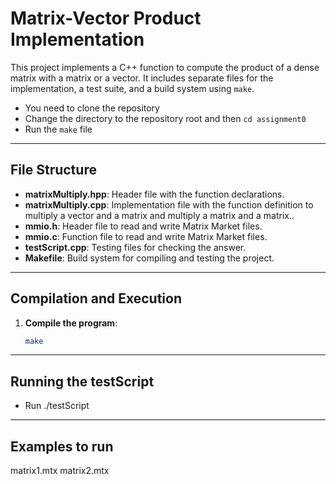 # Matrix-Vector Product Implementation

This project implements a C++ function to compute the product of a dense matrix with a matrix or a vector. It includes separate files for the implementation, a test suite, and a build system using `make`. 
- You need to clone the repository
- Change the directory to the repository root and then `cd assignment0`
- Run the `make` file

---

## File Structure

- **matrixMultiply.hpp**: Header file with the function declarations.
- **matrixMultiply.cpp**: Implementation file with the function definition to multiply a vector and a matrix and multiply a matrix and a matrix..
- **mmio.h**: Header file to read and write Matrix Market files.
- **mmio.c**: Function file to read and write Matrix Market files.
- **testScript.cpp**: Testing files for checking the answer.
- **Makefile**: Build system for compiling and testing the project.

---

## Compilation and Execution

1. **Compile the program**:
   ```bash
   make

---

## Running the testScript

- Run ./testScript

---

## Examples to run

matrix1.mtx matrix2.mtx 

